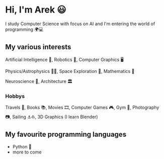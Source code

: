 # Hi, I'm Arek 😃
I study Computer Science with focus on AI and I'm entering the world of programming 🌍💻

## My various interests
Artificial Intelligence 👾, Robotics 🤖, Computer Graphics 🖥️

Physics/Astrophysics 🔭🌌, Space Exploration 🚀, Mathematics 🧮

Neuroscience 🧠, Architecture 🏛️

### Hobbys
Travels 🧭, Books 📚, Movies 🎞️, Computer Games 🎮, Gym 💪, Photography 📷, Sailing ⚓⛵, 3D Graphics (I learn Blender)

## My favourite programming languages
- Python 🐍
- more to come
